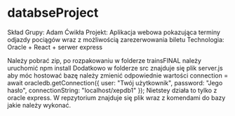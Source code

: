 # databseProject
Skład Grupy: Adam Ćwikła
Projekt: Aplikacja webowa pokazująca terminy odjazdy pociągów wraz z możliwością zarezerwowania biletu
Technologia: Oracle + React + serwer express

Należy pobrać zip, po rozpakowaniu w folderze trainsFINAL należy uruchomić npm install
Dodatkowo w folderze src znajduje się plik server.js aby móc hostować bazę należy zmienić odpowiednie wartości 
connection = await oracledb.getConnection({ 
      user: "Twój użytkownik", 
      password: "Jego hasło", 
      connectionString: "localhost/xepdb1" });
      Nietstey działa to tylko z oracle express.
W repzytorium znajduje się plik wraz z komendami do bazy jakie należy wykonać.
